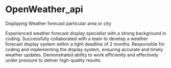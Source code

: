 # OpenWeather_api
Displaying Weather forecast particular area or city 

Experienced weather forecast display specialist with a strong background in coding. Successfully collaborated with a team to develop a weather forecast display system within a tight deadline of 2 months. Responsible for coding and implementing the display system, ensuring accurate and timely weather updates. Demonstrated ability to work efficiently and effectively under pressure to deliver high-quality results.
